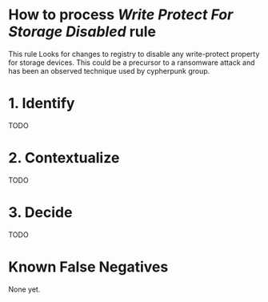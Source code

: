 # How to process *Write Protect For Storage Disabled* rule
This rule Looks for changes to registry to disable any write-protect property for storage devices. This could be a precursor to a ransomware attack and has been an observed technique used by cypherpunk group.

# 1. Identify
TODO

# 2. Contextualize
TODO

# 3. Decide
TODO

# Known False Negatives
None yet.

